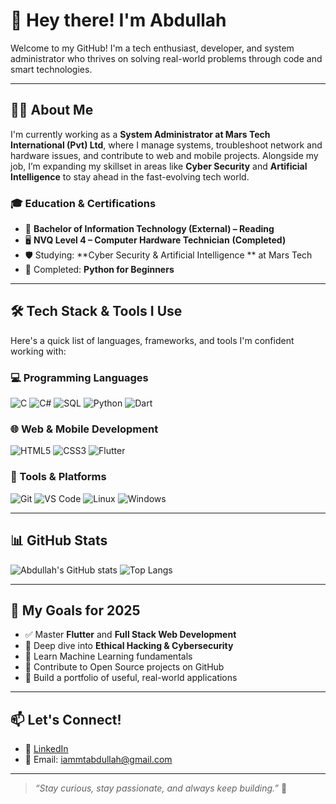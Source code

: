 # 👋 Hey there! I'm Abdullah

Welcome to my GitHub! I'm a tech enthusiast, developer, and system administrator who thrives on solving real-world problems through code and smart technologies.

---

## 🧑‍💻 About Me
I'm currently working as a **System Administrator at Mars Tech International (Pvt) Ltd**, where I manage systems, troubleshoot network and hardware issues, and contribute to web and mobile projects. Alongside my job, I’m expanding my skillset in areas like **Cyber Security** and **Artificial Intelligence** to stay ahead in the fast-evolving tech world.

### 🎓 Education & Certifications
- 📘 **Bachelor of Information Technology (External) – Reading**
- 🖥️ **NVQ Level 4 – Computer Hardware Technician** **(Completed)**
- 🛡️ Studying: **Cyber Security & Artificial Intelligence ** at Mars Tech
- 🧰 Completed: **Python for Beginners**

---

## 🛠️ Tech Stack & Tools I Use
Here's a quick list of languages, frameworks, and tools I'm confident working with:

### 💻 Programming Languages
![C](https://img.shields.io/badge/C-A8B9CC?style=flat&logo=c&logoColor=black)
![C#](https://img.shields.io/badge/C%23-239120?style=flat&logo=c-sharp&logoColor=white)
![SQL](https://img.shields.io/badge/SQL-4479A1?style=flat&logo=sqlite&logoColor=white)
![Python](https://img.shields.io/badge/Python-3776AB?style=flat&logo=python&logoColor=white)
![Dart](https://img.shields.io/badge/Dart-0175C2?style=flat&logo=dart&logoColor=white)

### 🌐 Web & Mobile Development
![HTML5](https://img.shields.io/badge/HTML5-E34F26?style=flat&logo=html5&logoColor=white)
![CSS3](https://img.shields.io/badge/CSS3-1572B6?style=flat&logo=css3&logoColor=white)
![Flutter](https://img.shields.io/badge/Flutter-02569B?style=flat&logo=flutter&logoColor=white)

### 🔧 Tools & Platforms
![Git](https://img.shields.io/badge/Git-F05032?style=flat&logo=git&logoColor=white)
![VS Code](https://img.shields.io/badge/VS%20Code-007ACC?style=flat&logo=visual-studio-code&logoColor=white)
![Linux](https://img.shields.io/badge/Linux-FCC624?style=flat&logo=linux&logoColor=black)
![Windows](https://img.shields.io/badge/Windows-0078D6?style=flat&logo=windows&logoColor=white)

---

## 📊 GitHub Stats
![Abdullah's GitHub stats](https://github-readme-stats.vercel.app/api?username=mt-abdullah&show_icons=true&theme=radical)
![Top Langs](https://github-readme-stats.vercel.app/api/top-langs/?username=mt-abdullah&layout=compact&theme=radical)

---

## 🚀 My Goals for 2025
- ✅ Master **Flutter** and **Full Stack Web Development**
- 🔐 Deep dive into **Ethical Hacking & Cybersecurity**
- 🧠 Learn Machine Learning fundamentals
- 🧰 Contribute to Open Source projects on GitHub
- 📝 Build a portfolio of useful, real-world applications

---

## 📫 Let's Connect!
- 💼 [LinkedIn](https://www.linkedin.com/in/mt-abdullah)
- 📧 Email: iammtabdullah@gmail.com

---

> _“Stay curious, stay passionate, and always keep building.”_ 🚀


